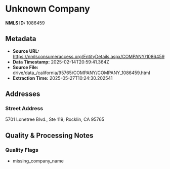# Unknown Company

**NMLS ID:** 1086459

## Metadata
- **Source URL:** https://nmlsconsumeraccess.org/EntityDetails.aspx/COMPANY/1086459
- **Data Timestamp:** 2025-02-14T20:59:41.364Z
- **Source File:** drive/data_/california/95765/COMPANY/COMPANY_1086459.html
- **Extraction Time:** 2025-05-27T10:24:30.202541

## Addresses
### Street Address
5701 Lonetree Blvd., Ste 119; Rocklin, CA 95765

## Quality & Processing Notes
### Quality Flags
- missing_company_name
